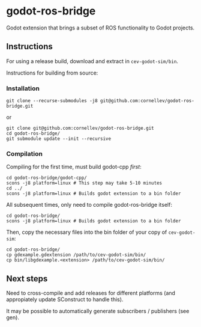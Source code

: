 # godot-ros-bridge

Godot extension that brings a subset of ROS functionality to Godot projects.

## Instructions

For using a release build, download and extract in `cev-godot-sim/bin`.

Instructions for building from source:

### Installation

```
git clone --recurse-submodules -j8 git@github.com:cornellev/godot-ros-bridge.git
```

or 

```
git clone git@github.com:cornellev/godot-ros-bridge.git
cd godot-ros-bridge/
git submodule update --init --recursive
```

### Compilation

Compiling for the first time, must build godot-cpp *first*:
```
cd godot-ros-bridge/godot-cpp/
scons -j8 platform=linux # This step may take 5-10 minutes
cd ../
scons -j8 platform=linux # Builds godot extension to a bin folder
```

All subsequent times, only need to compile godot-ros-bridge itself:
```
cd godot-ros-bridge/
scons -j8 platform=linux # Builds godot extension to a bin folder
```

Then, copy the necessary files into the bin folder of your copy of `cev-godot-sim`:
```
cd godot-ros-bridge/
cp gdexample.gdextension /path/to/cev-godot-sim/bin/
cp bin/libgdexample.<extension> /path/to/cev-godot-sim/bin/
```

## Next steps

Need to cross-compile and add releases for different platforms (and appropiately update SConstruct to handle this).

It may be possible to automatically generate subscribers / publishers (see gen).